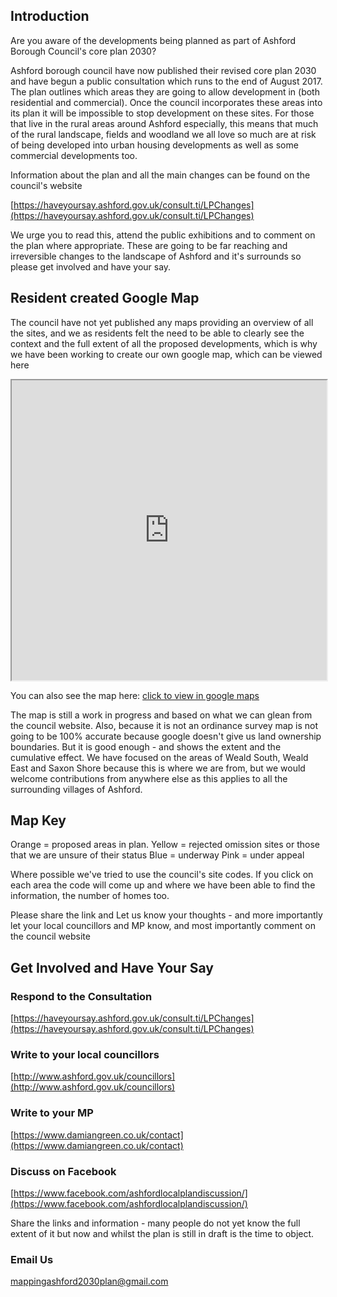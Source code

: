 ## Introduction

Are you aware of the developments being planned as part of Ashford Borough Council's core plan 2030?

Ashford borough council have now published their revised core plan 2030 and have begun a public consultation which runs to the end of August 2017. The plan outlines which areas they are going to allow development in (both residential and commercial).  Once the council incorporates these areas into its plan it will be impossible to stop development on these sites. For those that live in the rural areas around Ashford especially, this means that much  of the rural landscape, fields  and woodland we all love so much are at risk of being developed into urban housing developments as well as some commercial developments too. 

Information about the plan and all the main changes can be found on the council's website

[https://haveyoursay.ashford.gov.uk/consult.ti/LPChanges](https://haveyoursay.ashford.gov.uk/consult.ti/LPChanges)


We urge you to read this, attend the public exhibitions and to comment on the plan where appropriate. These are going to be  far reaching and irreversible changes to the landscape of Ashford and it's surrounds so please get involved and have your say.

## Resident created Google Map

The council have not yet published any maps providing an overview of all the sites, and we as residents felt the need to be able to clearly see the context and the full extent of all the proposed developments, which is why we have been working to create our own google map, which can be viewed here

<iframe src="https://www.google.com/maps/d/embed?mid=1eK9Jhuzd8l9kXB0t355LFvCOJMw" width="100%" height="480"></iframe>

You can also see the map here:  [click to view in google maps](https://www.google.co.uk/maps/@51.1074543,0.823524,13z/data=!4m2!6m1!1s1eK9Jhuzd8l9kXB0t355LFvCOJMw)


The map is still a work in progress and based on what we can glean from the council website. Also, because it is not an ordinance survey map is not going to be 100% accurate because google doesn't give us land ownership boundaries. But it is good enough - and shows the extent and the cumulative effect. We have focused on the areas of Weald South, Weald East and Saxon Shore because this is where we are from, but we would welcome contributions from anywhere else as this applies to all the surrounding villages of Ashford.

## Map Key

Orange = proposed areas in plan. 
Yellow = rejected omission sites or those that we are unsure of their status
Blue = underway
Pink = under appeal  

Where possible we've tried to use the council's site codes. If you click on each area the code will come up and where we have been able to find the information, the number of homes too. 

Please share the link and Let us know your thoughts - and more importantly let your local councillors and MP know, and most importantly comment on the council website

## Get Involved and Have Your Say

### Respond to the Consultation
[https://haveyoursay.ashford.gov.uk/consult.ti/LPChanges](https://haveyoursay.ashford.gov.uk/consult.ti/LPChanges)


### Write to your local councillors

[http://www.ashford.gov.uk/councillors](http://www.ashford.gov.uk/councillors)

### Write to your MP 

[https://www.damiangreen.co.uk/contact](https://www.damiangreen.co.uk/contact)


### Discuss on Facebook

[https://www.facebook.com/ashfordlocalplandiscussion/](https://www.facebook.com/ashfordlocalplandiscussion/)

Share the links and information - many people do not yet know the full extent of it but now and whilst the plan is still in draft is the time to object.

### Email Us

mappingashford2030plan@gmail.com









